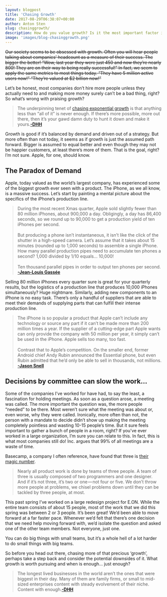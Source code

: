 ```yaml
---
layout: blogpost
title: 'Chasing Growth'
date: 2017-08-29T06:38:07+00:00
author: Anton Sten
slug: chasinggrowth/
description: How do you value growth? Is it the most important factor in today’s economy or just a bad way of measuring success?
image: 'images/blog-chasinggrowth.png'
---
```


~~Our society seems to be obsessed with growth. Often you will hear people talking about companies’ headcount as a measure of their success. The bigger the better! “Wow, last year they were just 450 and now they’re nearly 800! They are on their way to being really successful!” In fact, we seem to apply the same metrics to most things today. “They have 5 million active users now!” “They’re valued at $2 billion now!”~~

Let’s be honest, most companies don’t hire more people unless they actually need to and making more money surely can’t be a bad thing, right? So what’s wrong with praising growth?

>The underpinning tenet of [chasing exponential growth](https://m.signalvnoise.com/exponential-growth-devours-and-corrupts-c5562fbf131) is that anything less than “all of it” is never enough. If there’s more possible, more out there, then it’s your gawd damn duty to hunt it down and make it yours.**[-DHH](https://m.signalvnoise.com/enough-1d48019c7335)**

Growth is good if it’s balanced by demand and driven out of a strategy. But more often than not today, it seems as if growth is just the assumed path forward. Bigger is assumed to equal better and even though they may not be happier customers, at least there’s more of them. That is the goal, right? I’m not sure. Apple, for one, should know.


## The Paradox of Demand
Apple, today valued as the world’s largest company, has experienced some of the biggest growth ever seen with a product. The iPhone, as we all know, is a massive success. Let’s start by painting a mental picture about the specifics of the iPhone’s production line.

>During the most recent Xmas quarter, Apple sold slightly fewer than 80 million iPhones, about 900,000 a day. Obligingly, a day has 86,400 seconds, so we round up to 90,000 to get a production yield of ten iPhones per second.
<br><br>
But producing a phone isn’t instantaneous, it isn’t like the click of the shutter in a high-speed camera. Let’s assume that it takes about 15 minutes (rounded up to 1,000 seconds) to assemble a single iPhone. How many parallel production pipes need to accumulate ten phones a second? 1,000 divided by 1/10 equals… 10,000!
<br><br>
Ten thousand parallel pipes in order to output ten phones per second. **[-Jean-Louis Gassée](https://mondaynote.com/apple-culture-after-ten-years-of-iphone-dbc65f4438aa)**

Selling 80 million iPhones every quarter sure is great for your quarterly results, but the logistics of a production line that produces 10,000 iPhones simultaneously? Huge nightmare.
Similarly, adding new components to an iPhone is no easy task. There’s only a handful of suppliers that are able to meet their demands of supplying parts that can fulfill their intense production line.

>The iPhone is so popular a product that Apple can’t include any technology or source any part if it can’t be made more than 200 million times a year. If the supplier of a cutting-edge part Apple wants can only provide the company with 50 million per year, it simply can’t be used in the iPhone. Apple sells too many, too fast.
<br><br>
Contrast that to Apple’s competition. On the smaller end, former Android chief Andy Rubin announced the Essential phone, but even Rubin admitted that he’d only be able to sell in thousands, not millions. **[-Jason Snell](http://www.macworld.com/article/3207552/iphone-ipad/apples-risky-balancing-act-with-the-next-iphone.html)**

## Decisions by committee can slow the work…
Some of the companies I’ve worked for have had, to say the least, a fascination for holding meetings. As soon as a question arose, a meeting was called. The more important the question was, the more people “needed” to be there. Most weren’t sure what the meeting was about or, even worse, why they were called. Ironically, more often than not, the person with a mandate to decide didn’t show up making the meeting completely pointless and wasting 10-15 people’s time. But it sure feels important to gather a bunch of people in a room, right?
If you’ve ever worked in a large organization, I’m sure you can relate to this. In fact, this is what most companies still do! Inc. argues that 99% of all meetings are a waste of time.

Basecamp, a company I often reference, have found that three is [their magic number](https://m.signalvnoise.com/threes-company-df77db78d1af).

>Nearly all product work is done by teams of three people. A team of three is usually composed of two programmers and one designer. And if it’s not three, it’s two or one — not four or five. We don’t throw more people at problems, we chisel problems down until they can be tackled by three people, at most.

This past spring I’ve worked on a large redesign project for E.ON. While the entire team consists of about 15 people, most of the work that we did this spring was between 2 or 3 people. It’s been great! We’d been able to move forward at a far faster pace. Whenever we’d felt that there’s one decision that we need help moving forward with, we’d isolate the question and asked one of the other team members. Not everyone, just one.

You can do big things with small teams, but it’s a whole hell of a lot harder to do small things with big teams.

So before you head out there, chasing more of that precious ‘growth’, perhaps take a step back and consider the potential downsides of it. What growth is worth pursuing and when is enough… just enough?

>The longest lived businesses in the world aren’t the ones that were biggest in their day. Many of them are family firms, or small to mid-sized enterprises content with steady evolvement of their niche. Content with enough.**[-DHH](https://m.signalvnoise.com/enough-1d48019c7335)**
